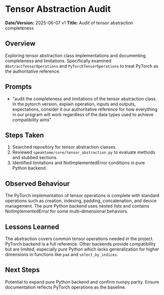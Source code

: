 # Tensor Abstraction Audit

**Date/Version:** 2025-06-07 v1
**Title:** Audit of tensor abstraction completeness

## Overview
Exploring tensor abstraction class implementations and documenting completeness and limitations. Specifically examined `AbstractTensorOperations` and `PyTorchTensorOperations` to treat PyTorch as the authoritative reference.

## Prompts
- "audit the completeness and limitations of the tensor abstraction class. In the pytorch version, explain operation, inputs and outputs, expectations, consider it our authoritative reference for how everything in our program will work regardless of the data types used to achieve compatibility aims"

## Steps Taken
1. Searched repository for tensor abstraction classes.
2. Reviewed `speaktome/core/tensor_abstraction.py` to evaluate methods and stubbed sections.
3. Identified limitations and NotImplementedError conditions in pure Python backend.

## Observed Behaviour
The PyTorch implementation of tensor operations is complete with standard operations such as creation, indexing, padding, concatenation, and device management. The pure Python backend uses nested lists and contains NotImplementedError for some multi-dimensional behaviors.

## Lessons Learned
The abstraction covers common tensor operations needed in the project. PyTorch backend is a full reference. Other backends provide compatibility but are limited, especially pure Python which lacks generalization for higher dimensions in functions like `pad` and `select_by_indices`.

## Next Steps
Potential to expand pure Python backend and confirm numpy parity. Ensure documentation reflects PyTorch operations as the baseline.
